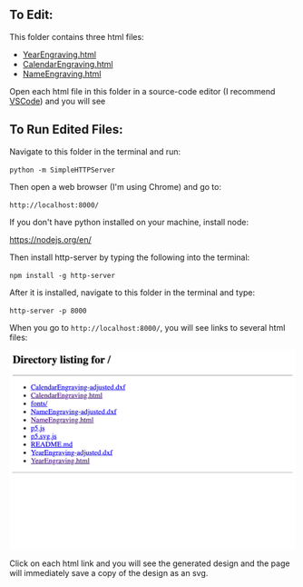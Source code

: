 ## To Edit:

This folder contains three html files:

- [YearEngraving.html]()
- [CalendarEngraving.html]()
- [NameEngraving.html]()

Open each html file in this folder in a source-code editor (I recommend [VSCode](https://code.visualstudio.com/)) and you will see 


## To Run Edited Files:

Navigate to this folder in the terminal and run:

`python -m SimpleHTTPServer`

Then open a web browser (I'm using Chrome) and go to:

`http://localhost:8000/`

If you don't have python installed on your machine, install node:

https://nodejs.org/en/

Then install http-server by typing the following into the terminal:

`npm install -g http-server`

After it is installed, navigate to this folder in the terminal and type:

`http-server -p 8000`

When you go to `http://localhost:8000/`, you will see links to several html files:

![files at http://localhost:8000/](../docs/localhost.png)

Click on each html link and you will see the generated design and the page will immediately save a copy of the design as an svg.

